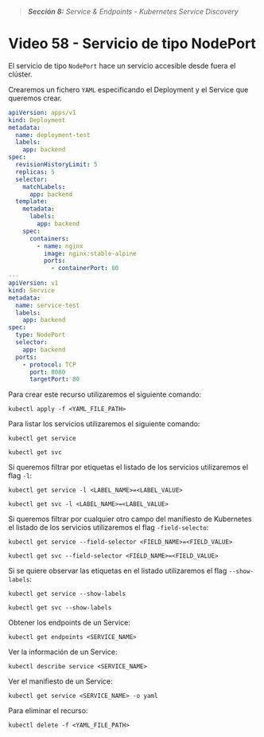 > _**Sección 8:** Service & Endpoints - Kubernetes Service Discovery_

# Video 58 - Servicio de tipo NodePort

El servicio de tipo `NodePort` hace un servicio accesible desde fuera el clúster.  

Crearemos un fichero `YAML` especificando el Deployment y el Service que queremos crear.

```yaml
apiVersion: apps/v1
kind: Deployment
metadata:
  name: deployment-test
  labels:
    app: backend
spec:
  revisionHistoryLimit: 5
  replicas: 5
  selector:
    matchLabels:
      app: backend
  template:
    metadata:
      labels:
        app: backend
    spec:
      containers:
        - name: nginx
          image: nginx:stable-alpine
          ports:
            - containerPort: 80
---
apiVersion: v1
kind: Service
metadata:
  name: service-test
  labels:
    app: backend
spec:
  type: NodePort
  selector:
    app: backend
  ports:
    - protocol: TCP
      port: 8080
      targetPort: 80
```

Para crear este recurso utilizaremos el siguiente comando:

```shell
kubectl apply -f <YAML_FILE_PATH>
```

Para listar los servicios utilizaremos el siguiente comando:

```shell
kubectl get service
```

```shell
kubectl get svc
```

Si queremos filtrar por etiquetas el listado de los servicios utilizaremos el flag `-l`:

```shell
kubectl get service -l <LABEL_NAME>=<LABEL_VALUE>
```

```shell
kubectl get svc -l <LABEL_NAME>=<LABEL_VALUE>
```

Si queremos filtrar por cualquier otro campo del manifiesto de Kubernetes el listado de los servicios utilizaremos el flag `-field-selecto`:

```shell
kubectl get service --field-selector <FIELD_NAME>=<FIELD_VALUE>
```

```shell
kubectl get svc --field-selector <FIELD_NAME>=<FIELD_VALUE>
```

Si se quiere observar las etiquetas en el listado utilizaremos el flag `--show-labels`:

```shell
kubectl get service --show-labels
```

```shell
kubectl get svc --show-labels
```

Obtener los endpoints de un Service:

```shell
kubectl get endpoints <SERVICE_NAME>
```

Ver la información de un Service:

```shell
kubectl describe service <SERVICE_NAME>
```

Ver el manifiesto de un Service:

```shell
kubectl get service <SERVICE_NAME> -o yaml
```

Para eliminar el recurso:

```shell
kubectl delete -f <YAML_FILE_PATH>
```